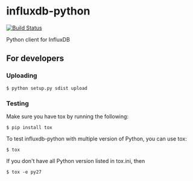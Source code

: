 influxdb-python
===============

[![Build Status](https://travis-ci.org/influxdb/influxdb-python.png?branch=master)](https://travis-ci.org/influxdb/influxdb-python)

Python client for InfluxDB

For developers
--------------

### Uploading

```
$ python setup.py sdist upload
```

### Testing

Make sure you have tox by running the following:

```
$ pip install tox
```

To test influxdb-python with multiple version of Python, you can use tox:

````
$ tox
````

If you don't have all Python version listed in tox.ini, then

````
$ tox -e py27
````
